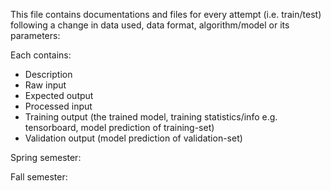 This file contains documentations and files for every attempt (i.e. train/test) following a change in data used, data format, algorithm/model or its parameters:

Each contains:
- Description
- Raw input
- Expected output 
- Processed input
- Training output (the trained model, training statistics/info e.g. tensorboard, model prediction of training-set)
- Validation output (model prediction of validation-set)


Spring semester:


Fall semester:
